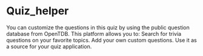 # Quiz_helper
You can customize the questions in this quiz by using the public question database from OpenTDB. This platform allows you to:  Search for trivia questions on your favorite topics.  Add your own custom questions.  Use it as a source for your quiz application.
